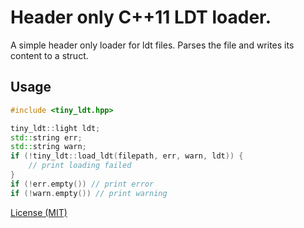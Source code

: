 # Header only C++11 LDT loader.
A simple header only loader for ldt files. Parses the file and writes its content to a struct. 

## Usage
```c++
#include <tiny_ldt.hpp>

tiny_ldt::light ldt;
std::string err;
std::string warn;
if (!tiny_ldt::load_ldt(filepath, err, warn, ldt)) {
	// print loading failed
}
if (!err.empty()) // print error
if (!warn.empty()) // print warning
```

[License (MIT)](https://github.com/fknfilewalker/tinyies/blob/main/LICENSE)